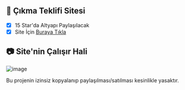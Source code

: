 ## 📑 Çıkma Teklifi Sitesi 

- [x] 15 Star'da Altyapı Paylaşılacak
- [x] Site İçin [Buraya Tıkla](https://teklif.vercel.app/)
## 📷 Site'nin Çalışır Hali
![image](https://i.hizliresim.com/5usqx0v.png)

Bu projenin izinsiz kopyalanıp paylaşılması/satılması kesinlikle yasaktır.
